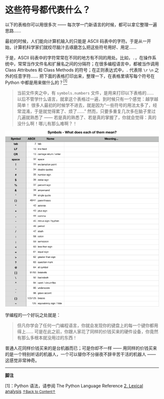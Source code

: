 # 这些符号都代表什么？

以下的表格你可以用很多次 —— 每次学一门新语言的时候，都可以拿它整理一遍思路……

最初的时候，人们能向计算机输入的只能是 ASCII
码表中的字符。于是从一开始，计算机科学家们就绞尽脑汁去琢磨怎么把这些符号用好、用足…… 

于是，ASCII
码表中的字符常常在不同的地方有不同的用处。比如，`.`，在操作系统中，常常当作文件名和扩展名之间的分隔符；在很多编程语言中，都被当作调用 Class
Attributes 和 Class Methods 的符号；在正则表达式中，`.` 代表除 `\r` `\n` 之外的任意字符……
把下面的表格打印出来，整理一下，在表格里填写每个符号在 Python 中都是用来做什么的？<a href='#fn1'
name='fn1b'><sup>[1]</sup></a>

> 当前文件夹之中，有 `symbols.numbers` 文件，是用来打印以下表格的……
以后不管学什么语言，就拿这个表格过一遍，到时候只有一个感觉：越学越简单！
很多人最初的时候学不进去，就是因为“一些符号的用法太多了，经常混淆，于是就觉得累了、烦了……” 然而，只要多重复几次多在脑子里过几遍就熟悉了 ——
若是真的熟悉了、若是真的掌握了，你就会觉得：真的没什么啊！哪儿有那么难啊？！

![](images/symbols.png)

学编程的一个好玩之处就是：

> 但凡你学会了任何一门编程语言，你就会发现你的键盘上的每一个键你都用得上……
可是在此之前，你跟人家花了同样的价钱买来的硬件设备，你竟然有那么多根本就没用过的东西！

普通人花同样价钱买来的是台机器而已；可是你却不一样 ——
用同样的价钱买来的是一个特别听话的机器人，一个可以替你不分昼夜不辞辛苦干活的机器人 —— 这感觉非常神奇。

-----
**脚注**

<a name='fn1'>[1]</a>：Python 语法，请参阅 The Python Language Reference
[2. Lexical
analysis](https://docs.python.org/3/reference/lexical_analysis.html#operators)
<a href='#fn1b'><small>↑Back to Content↑</small></a>
